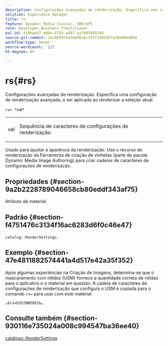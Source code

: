 ```yaml
---
description: Configurações avançadas de renderização. Especifica uma configuração de renderização avançada, a ser aplicada ao renderizar a seleção atual.
solution: Experience Manager
title: rs
feature: Dynamic Media Classic, SDK/API
role: Developer,Business Practitioner
exl-id: 419baeb7-e06e-4753-a487-a1f407845f6d
source-git-commit: 1ec8b59f442eb96c6c3f5f1405d57a38a86bd056
workflow-type: tm+mt
source-wordcount: '121'
ht-degree: 0%

---
```


# rs{#rs}

Configurações avançadas de renderização. Especifica uma configuração de renderização avançada, a ser aplicada ao renderizar a seleção atual.

`rs= *`val`*`

<table id="simpletable_4B028996E5824FC18B9749D1A6A3C2E3"> 
 <tr class="strow"> 
  <td class="stentry"> <p><span class="varname"> val</span> </p> </td> 
  <td class="stentry"> <p>Sequência de caracteres de configurações de renderização. </p></td> 
 </tr> 
</table>

Usado para ajustar a aparência da renderização. Use o recurso de renderização da Ferramenta de criação de vinhetas (parte do pacote Dynamic Media Image Authoring) para criar cadeias de caracteres de configurações de renderização.

## Propriedades {#section-9a2b2228789046658cb80eddf343af75}

Atributo de material.

## Padrão {#section-f4751476c3134f16ac6283d6f0c46e47}

`catalog::RenderSettings`.

## Exemplo {#section-47e4811882574441a4d517e42a35f352}

Após algumas experiências na Criação de Imagens, determina-se que o mascaramento com nitidez (USM) fornece a quantidade correta de nitidez para o aplicativo e o material em questão. A cadeia de caracteres de configurações de renderização que configura o USM é copiada para o comando `rs=` para usar com este material:

`…&rs=U2V20W50X2&…`

## Consulte também {#section-930116e735024a008c994547ba36ee40}

[catálogo::RenderSettings](../../../../../ir-api/material-cat/image-rendering-api-ref/c-ir-material-catalog/c-ir-material-data-reference/r-ir-rendersettings-dataref.md#reference-9ce753ae4096455eadcc12ac064de711)
